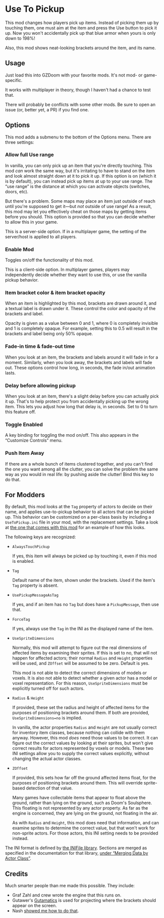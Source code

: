 # Use To Pickup

This mod changes how players pick up items. Instead of picking them up by touching them, one must aim at the item and press the Use button to pick it up. Now you won't accidentally pick up that blue armor when yours is only down to 198%!

Also, this mod shows neat-looking brackets around the item, and its name.

## Usage

Just load this into GZDoom with your favorite mods. It's not mod- or game-specific.

It works with multiplayer in theory, though I haven't had a chance to test that.

There will probably be conflicts with some other mods. Be sure to open an issue (or, better yet, a PR) if you find one.

## Options

This mod adds a submenu to the bottom of the Options menu. There are three settings:

### Allow full Use range

In vanilla, you can only pick up an item that you're directly touching. This mod *can* work the same way, but it's irritating to have to stand on the item and look almost straight down at it to pick it up. If this option is on (which it is by default), you can instead pick up items at up to your use range. The “use range” is the distance at which you can activate objects (switches, doors, etc).

But there's a problem. Some maps may place an item just outside of reach until you're supposed to get it—but *not* outside of use range! As a result, this mod may let you effectively cheat on those maps by getting items before you should. This option is provided so that you can decide whether to allow this in your game.

This is a server-side option. If in a multiplayer game, the setting of the server/host is applied to all players.

### Enable Mod

Toggles on/off the functionality of this mod.

This is a client-side option. In multiplayer games, players may independently decide whether they want to use this, or use the vanilla pickup behavior.

### Item bracket color & item bracket opacity

When an item is highlighted by this mod, brackets are drawn around it, and a textual label is drawn under it. These control the color and opacity of the brackets and label.

Opacity is given as a value between 0 and 1, where 0 is completely invisible and 1 is completely opaque. For example, setting this to 0.5 will result in the brackets and label being only 50% opaque.

### Fade-in time & fade-out time

When you look at an item, the brackets and labels around it will fade in for a moment. Similarly, when you look away, the brackets and labels will fade out. These options control how long, in seconds, the fade in/out animation lasts.

### Delay before allowing pickup

When you look at an item, there's a slight delay before you can actually pick it up. That's to help protect you from accidentally picking up the wrong item. This lets you adjust how long that delay is, in seconds. Set to 0 to turn this feature off.

### Toggle Enabled

A key binding for toggling the mod on/off. This also appears in the “Customize Controls” menu.

### Push Item Away

If there are a whole bunch of items clustered together, and you can't find the one you want among all the clutter, you can solve the problem the same way as you would in real life: by pushing aside the clutter! Bind this key to do that.

## For Modders

By default, this mod looks at the `Tag` property of actors to decide on their name, and applies use-to-pickup behavior to all actors that can be picked up. This behavior can be customized on a per-class basis by including a `UseToPickup.ini` file in your mod, with the replacement settings. Take a look at [the one that comes with this mod](UseToPickup.ini) for an example of how this looks.

The following keys are recognized:

* `AlwaysTouchPickup`
	
	If yes, this item will always be picked up by touching it, even if this mod is enabled.

* `Tag`
	
	Default name of the item, shown under the brackets. Used if the item's `Tag` property is absent.

* `UsePickupMessageAsTag`
	
	If yes, and if an item has no `Tag` but does have a `PickupMessage`, then use that.

* `ForceTag`
	
	If yes, always use the `Tag` in the INI as the displayed name of the item.

* `UseSpriteDimensions`
	
	Normally, this mod will attempt to figure out the real dimensions of affected items by examining their sprites. If this is set to no, that will not happen for affected actors; their normal `Radius` and `Height` properties will be used, and `ZOffset` will be assumed to be zero. Default is yes.
	
	This mod is not able to detect the correct dimensions of models or voxels. It is also not able to detect whether a given actor has a model or voxel representation. For this reason, `UseSpriteDimensions` must be explicitly turned off for such actors.

* `Radius` & `Height`
	
	If provided, these set the radius and height of affected items for the purposes of positioning brackets around them. If both are provided, `UseSpriteDimensions=no` is implied.
	
	In vanilla, the actor properties `Radius` and `Height` are not usually correct for inventory item classes, because nothing can collide with them anyway. However, this mod *does* need those values to be correct. It can figure out the correct values by looking at their sprites, but won't give correct results for actors represented by voxels or models. These two INI settings allow you to supply the correct values explicitly, without changing the actual actor classes.

* `ZOffset`
	
	If provided, this sets how far off the ground affected items float, for the purposes of positioning brackets around them. This will override sprite-based detection of that value.
	
	Many games have collectable items that appear to float above the ground, rather than lying on the ground, such as Doom's Soulsphere. This floating is not represented by any actor property. As far as the engine is concerned, they are lying on the ground, not floating in the air.
	
	As with `Radius` and `Height`, this mod does need that information, and can examine sprites to determine the correct value, but that won't work for non-sprite actors. For those actors, this INI setting needs to be provided instead.

The INI format is defined by [the INIFile library](https://github.com/argv-minus-one/gzdoom-zscript-utils/tree/master/INIFile). Sections are merged as specified in the documentation for that library, [under “Merging Data by Actor Class”](https://github.com/argv-minus-one/gzdoom-zscript-utils/blob/master/INIFile/README.md#user-content-merging-data-by-actor-class).

## Credits

Much smarter people than me made this possible. They include:

* Graf Zahl and crew wrote the engine that this runs on.
* Gutawer's [Gutamatics](https://gitlab.com/Gutawer/gzdoom-gutamatics/) is used for projecting where the brackets should appear on the screen.
* Nash [showed me how to do that](https://forum.zdoom.org/viewtopic.php?f=122&t=61330#p1064117).
